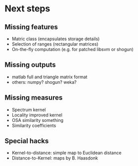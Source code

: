 
# Next steps

## Missing features

+ Matric class (encapsulates storage details)
+ Selection of ranges (rectangular matrices)
+ On-the-fly computation (e.g. for patched libsvm or shogun)

## Missing outputs

+ matlab full and triangle matrix format
+ others: numpy? shogun? weka?

## Missing measures

+ Spectrum kernel
+ Locality improved kernel
+ OSA similarity something
+ Similarity coefficients

## Special hacks

+ Kernel-to-distance: simple map to Euclidean distance
+ Distance-to-Kernel: maps by B. Haasdonk 
